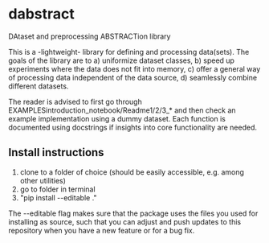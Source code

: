 # dabstract
DAtaset and preprocessing ABSTRACTion library

This is a -lightweight- library for defining and processing data(sets). The goals of the library are to a) uniformize dataset classes, b) speed up experiments where the data does not fit into memory, c) offer a general way of processing data independent of the data source, d) seamlessly combine different datasets.
 
The reader is advised to first go through EXAMPLESintroduction_notebook/Readme1/2/3_* and then check an example implementation using a dummy dataset.
Each function is documented using docstrings if insights into core functionality are needed.

## Install instructions
1) clone to a folder of choice (should be easily accessible, e.g. among other utilities)
2) go to folder in terminal
3) "pip install --editable ."

The --editable flag makes sure that the package uses the files you used for installing as source, such that you can adjust and push updates to this repository when you have a new feature or for a bug fix.

